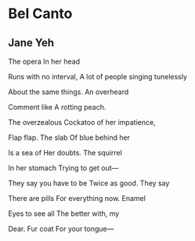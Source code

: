 # Bel Canto
## Jane Yeh
The opera
In her head

Runs with no interval,
A lot of people singing tunelessly

About the same things.
An overheard

Comment like
A rotting peach.

The overzealous
Cockatoo of her impatience,

Flap flap. The slab
Of blue behind her

Is a sea of
Her doubts. The squirrel

In her stomach
Trying to get out—

They say you have to be
Twice as good. They say

There are pills
For everything now. Enamel

Eyes to see all
The better with, my

Dear. Fur coat
For your tongue—